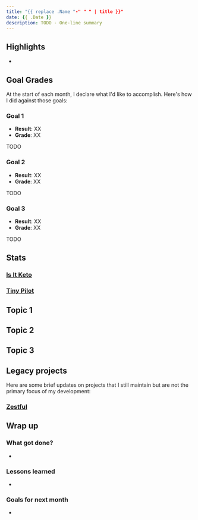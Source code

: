 ```yaml
---
title: "{{ replace .Name "-" " " | title }}"
date: {{ .Date }}
description: TODO - One-line summary
---
```


## Highlights

*

## Goal Grades

At the start of each month, I declare what I'd like to accomplish. Here's how I did against those goals:

### Goal 1

* **Result**: XX
* **Grade**: XX

TODO

### Goal 2

* **Result**: XX
* **Grade**: XX

TODO

### Goal 3

* **Result**: XX
* **Grade**: XX

TODO

## Stats

### [Is It Keto](https://isitketo.org)

### [Tiny Pilot](https://tinypilotkvm.com)

## Topic 1

## Topic 2

## Topic 3

## Legacy projects

Here are some brief updates on projects that I still maintain but are not the primary focus of my development:

### [Zestful](https://zestfuldata.com)

## Wrap up

### What got done?

*

### Lessons learned

*

### Goals for next month

*